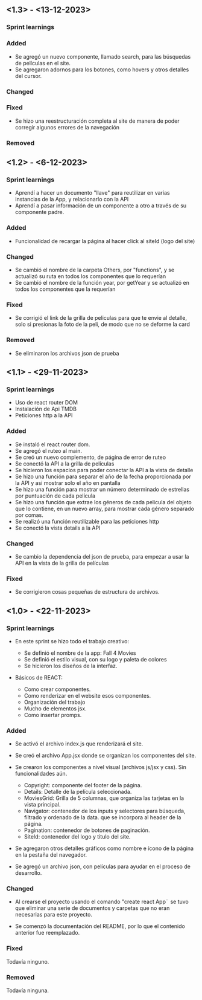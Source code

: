 ## <1.3> - <13-12-2023>

### Sprint learnings

### Added

* Se agregó un nuevo componente, llamado search, para las búsquedas de películas en el site.
* Se agregaron adornos para los botones, como hovers y otros detalles del cursor. 

### Changed


### Fixed

* Se hizo una reestructuración completa al site de manera de poder corregir algunos errores de la navegación

### Removed


## <1.2> - <6-12-2023>

### Sprint learnings

* Aprendí a hacer un documento "llave" para reutilizar en varias instancias de la App, y relacionarlo con la API
* Aprendí a pasar información de un componente a otro a través de su componente padre. 

### Added

* Funcionalidad de recargar la página al hacer click al siteId (logo del site)

### Changed

* Se cambió el nombre de la carpeta Others, por "functions", y se actualizó su ruta en todos los componentes que lo requerían
* Se cambió el nombre de la función year, por getYear y se actualizó en todos los componentes que la requerían

### Fixed

* Se corrigió el link de la grilla de peliculas para que te envie al detalle, solo si presionas la foto de la peli, de modo que no se deforme la card

### Removed

* Se eliminaron los archivos json de prueba


## <1.1> - <29-11-2023>

### Sprint learnings

* Uso de react router DOM
* Instalación de Api TMDB
* Peticiones http a la API

### Added
* Se instaló el react router dom. 
* Se agregó el ruteo al main.
* Se creó un nuevo complemento, de página de error de ruteo
* Se conectó la API a la grilla de películas
* Se hicieron los espacios para poder conectar la API a la vista de detalle
* Se hizo una función para separar el año de la fecha proporcionada por la API y asi mostrar solo el año en pantalla
* Se hizo una función para mostrar un número determinado de estrellas por puntuación de cada película
* Se hizo una función que extrae los géneros de cada pelicula del objeto que lo contiene, en un nuevo array, para mostrar cada género separado por comas. 
* Se realizó una función reutilizable para las peticiones http
* Se conectó la vista details a la API


### Changed

* Se cambio la dependencia del json de prueba, para empezar a usar la API en la vista de la grilla de películas

### Fixed

* Se corrigieron cosas pequeñas de estructura de archivos. 


## <1.0> - <22-11-2023>

### Sprint learnings

* En este sprint se hizo todo el trabajo creativo:
    - Se definió el nombre de la app: Fall 4 Movies
    - Se definió el estilo visual, con su logo y paleta de colores
    - Se hicieron los diseños de la interfaz.

* Básicos de REACT:
    - Como crear componentes. 
    - Como renderizar en el website esos componentes.
    - Organización del trabajo
    - Mucho de elementos jsx. 
    - Como insertar promps. 

### Added

* Se activó el archivo index.js que renderizará el site. 

* Se creó el archivo App.jsx donde se organizan los componentes del site.

* Se crearon los componentes a nivel visual (archivos js/jsx y css). Sin funcionalidades aún.

    - Copyright: componente del footer de la página.
    - Details: Detalle de la película seleccionada.
    - MoviesGrid: Grilla de 5 columnas, que organiza las tarjetas en la vista principal.
    - Navigator: contenedor de los inputs y selectores para búsqueda, filtrado y ordenado de la data. que se incorpora al header de la página. 
    - Pagination: contenedor de botones de paginación.
    - SiteId: contenedor del logo y titulo del site.

* Se agregaron otros detalles gráficos como nombre e ícono de la página en la pestaña del navegador. 

* Se agregó un archivo json, con películas para ayudar en el proceso de desarrollo. 


### Changed

* Al crearse el proyecto usando el comando "create react App¨ se tuvo que eliminar una serie de documentos y carpetas que no eran necesarias para este proyecto.  

* Se comenzó la documentación del README, por lo que el contenido anterior fue reemplazado. 

### Fixed

Todavía ninguno. 

### Removed

Todavía ninguna. 